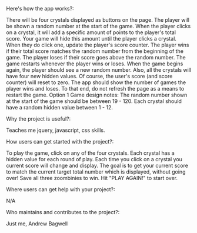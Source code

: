 Here's how the app works?:

There will be four crystals displayed as buttons on the page.
The player will be shown a random number at the start of the game.
When the player clicks on a crystal, it will add a specific amount of points to the player's total score. 
Your game will hide this amount until the player clicks a crystal.
When they do click one, update the player's score counter.
The player wins if their total score matches the random number from the beginning of the game.
The player loses if their score goes above the random number.
The game restarts whenever the player wins or loses.
When the game begins again, the player should see a new random number. Also, all the crystals will have four new hidden values. Of course, the user's score (and score counter) will reset to zero.
The app should show the number of games the player wins and loses. To that end, do not refresh the page as a means to restart the game.
Option 1 Game design notes:
The random number shown at the start of the game should be between 19 - 120.
Each crystal should have a random hidden value between 1 - 12.

Why the project is useful?:

Teaches me jquery, javascript, css skills. 

How users can get started with the project?:

To play the game, click on any of the four crystals. Each crystal has a hidden value for each round of play. Each time you click on a crystal you current score will change and display. The goal is to get your current score to match the current target total number which is displayed, without going over! Save all three zoombinies to win. Hit "PLAY AGAIN!" to start over.

Where users can get help with your project?:

N/A

Who maintains and contributes to the project?:

Just me, Andrew Bagwell
